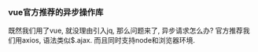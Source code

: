 ### vue官方推荐的异步操作库

既然我们用了vue, 就没理由引入jq, 那么问题来了, 异步请求怎么办? 官方推荐我们用axios, 语法类似$.ajax. 而且同时支持node和浏览器环境.


